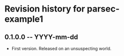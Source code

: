 # Revision history for parsec-example1

## 0.1.0.0 -- YYYY-mm-dd

* First version. Released on an unsuspecting world.
